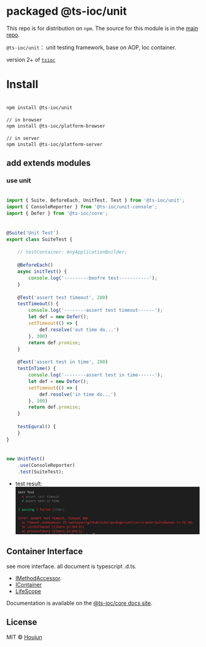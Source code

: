 # packaged @ts-ioc/unit

This repo is for distribution on `npm`. The source for this module is in the
[main repo](https://github.com/zhouhoujun/tsioc).

`@ts-ioc/unit`： unit testing framework, base on AOP, Ioc container.

version 2+ of [`tsioc`](https://www.npmjs.com/zhouhoujun/package/tsioc)
# Install

```shell

npm install @ts-ioc/unit

// in browser
npm install @ts-ioc/platform-browser

// in server
npm install @ts-ioc/platform-server
```

## add extends modules

### use unit


```ts

import { Suite, BeforeEach, UnitTest, Test } from '@ts-ioc/unit';
import { ConsoleReporter } from '@ts-ioc/unit-console';
import { Defer } from '@ts-ioc/core';


@Suite('Unit Test')
export class SuiteTest {

    // testContainer: AnyApplicationBuilder;

    @BeforeEach()
    async initTest() {
        console.log('---------beofre test-----------');
    }

    @Test('assert test timeout', 200)
    testTimeout() {
        console.log('--------assert test timeout------');
        let def = new Defer();
        setTimeout(() => {
            def.resolve('out time do...')
        }, 300)
        return def.promise;
    }

    @Test('assert test in time', 200)
    testInTime() {
        console.log('--------assert test in time------');
        let def = new Defer();
        setTimeout(() => {
            def.resolve('in time do...')
        }, 100)
        return def.promise;
    }

    testEqural() {
    }
}


new UnitTest()
    .use(ConsoleReporter)
    .test(SuiteTest);


```

* test result:
![image](https://github.com/zhouhoujun/tsioc/blob/master/packages/unit-console/assets/ConsoleReport.png?raw=true)

## Container Interface

see more interface. all document is typescript .d.ts.

* [IMethodAccessor](https://github.com/zhouhoujun/tsioc/blob/master/packages/core/src/IMethodAccessor.ts).
* [IContainer](https://github.com/zhouhoujun/tsioc/blob/master/packages/core/src/IContainer.ts)
* [LifeScope](https://github.com/zhouhoujun/tsioc/blob/master/packages/core/src/LifeScope.ts)

Documentation is available on the
[@ts-ioc/core docs site](https://github.com/zhouhoujun/tsioc).

## License

MIT © [Houjun](https://github.com/zhouhoujun/)